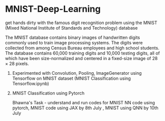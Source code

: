 # MNIST-Deep-Learning 
get hands dirty with the famous digit recognition problem using the MNIST (Mixed National Institute of Standards and Technology) database

The MNIST database contains binary images of handwritten digits commonly used to train image processing systems. The digits were collected from among Census Bureau employees and high school students. The database contains 60,000 training digits and 10,000 testing digits, all of which have been size-normalized and centered in a fixed-size image of 28 × 28 pixels. 

1. Experimented with Convolution, Pooling, ImageGenerator using Tensorflow on MNIST dataset
   (MNIST Classification using Tensorflow.ipynb)
2. MNIST Classification using Pytorch

   Bhawna's Task - understand and run codes for MNIST NN code using pytorch, MNIST code using JAX by 8th July
, MNIST using QNN by 10th July

